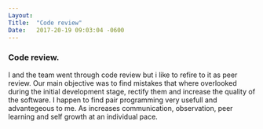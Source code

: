 ```yaml
---
Layout:	
Title:	"Code review"
Date:	2017-20-19 09:03:04 -0600
---
```


### Code review.

I and the team went through code review but i like to refire to it as peer review.
Our main objective was to find mistakes that where overlooked during the initial development stage, rectify them and increase the quality of the software.
I happen to find pair programming very usefull and advantegeous to me. As increases communication, observation, peer learning and self growth at an individual pace.
